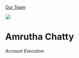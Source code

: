 





[Our Team](/who-we-are/team/)


![](data:image/gif;base64,R0lGODlhAQABAAAAACH5BAEKAAEALAAAAAABAAEAAAICTAEAOw==)![](https://www.gmmb.com/wp-content/uploads/2022/03/Amrutha-Chatty-2736-468x468.jpg)


Amrutha Chatty
==============


###### Account Executive











